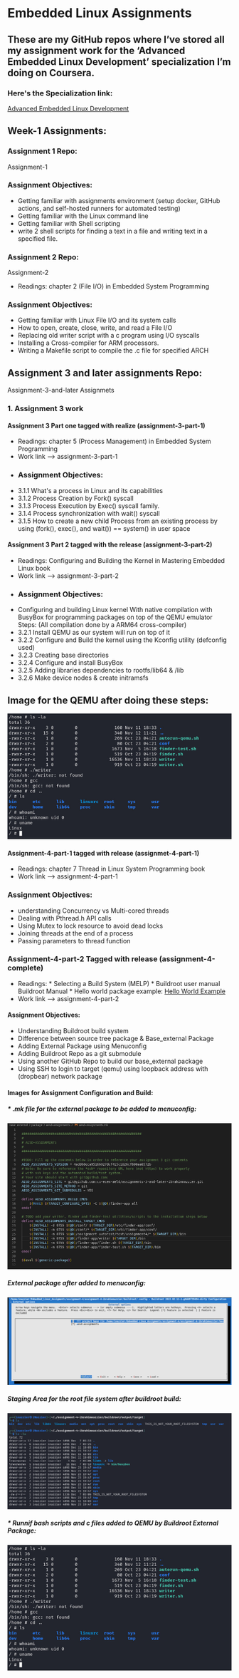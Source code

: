 # Embedded Linux Assignments
## These are my GitHub repos where I’ve stored all my assignment work for the ‘Advanced Embedded Linux Development’ specialization I’m doing on Coursera.

### Here's the Specialization link: 
<a href="https://www.coursera.org/specializations/advanced-embedded-linux-development"> Advanced Embedded Linux Development</a>
## Week-1 Assignments:
### Assignment 1 Repo: 
<a style="text-decoration:none" href="https://github.com/cu-ecen-aeld/assignment-1-ibrahimnazzier" target="_blank">Assignment-1</a>
### Assignment Objectives:
* Getting familiar with assignments environment (setup docker, GitHub actions, and self-hosted runners for automated testing)
* Getting familiar with the Linux command line
* Getting familiar with Shell scripting
* write 2 shell scripts for finding a text in a file and writing text in a specified file.

### Assignment 2 Repo:
<a style="text-decoration:none" href="https://github.com/cu-ecen-aeld/assignment-2-ibrahimnazzier" target="_blank">Assignment-2</a>
* Readings: chapter 2 (File I/O) in Embedded System Programming
### Assignment Objectives:
* Getting familiar with Linux File I/O and its system calls 
* How to open, create, close, write, and read a File I/O
* Replacing old writer script with a c program using I/O syscalls
* Installing a Cross-compiler for ARM processors.
* Writing a Makefile script to compile the .c file for specified ARCH

## Assignment 3 and later assignments Repo:
<a style="text-decoration:none" href="https://github.com/cu-ecen-aeld/assignments-3-and-later-ibrahimnazzier" target="_blank">Assignment-3-and-later Assignmets</a>
### 1. Assignment 3 work
#### Assignment 3 Part one tagged with realize (assignment-3-part-1)
* Readings: chapter 5 (Process Management) in Embedded System Programming
* Work link --> <a style="text-decoration:none" href="https://github.com/cu-ecen-aeld/assignments-3-and-later-ibrahimnazzier/blob/master/examples/systemcalls/systemcalls.c" target="_blank">assignment-3-part-1</a>
* ### Assignment Objectives:
* 3.1.1 What's a process in Linux and its capabilities 
* 3.1.2 Process Creation by Fork() syscall 
* 3.1.3 Process Execution by Exec() syscall family.
* 3.1.4 Process synchronization with wait() syscall
* 3.1.5 How to create a new child Process from an existing process by using (fork(), exec(), and wait()) == system() in user space

#### Assignment 3 Part 2 tagged with the release (assignment-3-part-2)
* Readings: Configuring and Building the Kernel in Mastering Embedded Linux book
* Work link --> <a style="text-decoration:none" href="https://github.com/cu-ecen-aeld/assignments-3-and-later-ibrahimnazzier/blob/master/finder-app/manual-linux.sh" target="_blank">assignment-3-part-2</a>
* ### Assignment Objectives:
 * Configuring and building Linux kernel With native compilation with BusyBox for programming packages on top of the QEMU emulator
  Steps: (All compilation done by a ARM64 cross-compiler)
 * 3.2.1 Install QEMU as our system will run on top of it
 * 3.2.2 Configure and Build the kernel using the Kconfig utility (defconfig used)
 * 3.2.3 Creating base directories
 * 3.2.4 Configure and install BusyBox
 * 3.2.5 Adding libraries dependencies to rootfs/lib64 & /lib
 * 3.2.6 Make device nodes & create initramsfs
## Image for the QEMU after doing these steps:
![Alt text](https://github.com/ibrahimnazzier/Embedded_Linux_Assignments/blob/main/Images/QEMU_Native_Compilation.jpeg)

#### Assignment-4-part-1 tagged with release (assignmet-4-part-1)
* Readings: chapter 7 Thread in Linux System Programming book
* Work link --> <a style="text-decoration:none" href="https://github.com/cu-ecen-aeld/assignments-3-and-later-ibrahimnazzier/tree/master/examples/threading" target="_blank">assignment-4-part-1</a>
### Assignment Objectives:
* understanding Concurrency vs Multi-cored threads
* Dealing with Pthread.h API calls
* Using Mutex to lock resource to avoid dead locks
* Joining threads at the end of a process
* Passing parameters to thread function

### Assignment-4-part-2 Tagged with release (assignment-4-complete)
* Readings:
            * Selecting a Build System (MELP)
            * Buildroot user manual <a style="text-decoration:none" href="https://buildroot.org/downloads/manual/manual.html" target="_blank">Buildroot Manual</a>
            * Hello world package example: <a href="https://github.com/cu-ecen-5013/buildroot-external/tree/ecen5013-hello-world">Hello World Example</a>
* Work link --> <a style="text-decoration:none" href="https://github.com/cu-ecen-aeld/assignment-4-ibrahimnazzier" target="_blank">assignment-4-part-2</a>
#### Assignment Objectives:
* Understanding Buildroot build system
* Difference between source tree package & Base_external Package
* Adding External Package using Menuconfig
* Adding Buildroot Repo as a git submodule
* Using another GitHub Repo to build our base_external package
* Using SSH to login to target (qemu) using loopback address with (dropbear) network package

#### Images for Assignment Configuration and Build:

##### * .mk file for the external package to be added to menuconfig:
![Alt text](https://github.com/ibrahimnazzier/Embedded_Linux_Assignments/blob/main/Images/aesd-assignments_mk.png)

##### External package after added to menuconfig:
![Alt text](https://github.com/ibrahimnazzier/Embedded_Linux_Assignments/blob/main/Images/Menuconfig%20for%20external%20package.png)

##### Staging Area for the root file system after buildroot build:
![Alt text](https://github.com/ibrahimnazzier/Embedded_Linux_Assignments/blob/main/Images/Staging%20area%20for%20the%20root%20dile%20system.png)

##### * Runnif bash scripts and c files added to QEMU by Buildroot External Package:

![Alt text](https://github.com/ibrahimnazzier/Embedded_Linux_Assignments/blob/main/Images/QEMU_Native_Compilation.jpeg)
